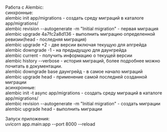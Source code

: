 Работа с Alembic:  
синхронные:  
alembic init app/migrations - создать среду миграций в каталоге app/migrations/  
alembic revision --autogenerate -m "Initial migration" - первая миграция  
alembic upgrade 4a7fc2a8d136 - выполнить миграцию определенной ревизии(head - последняя миграция)  
alembic upgrade +2 - две версии включая текущую для апгрейда  
alembic downgrade -1 - на предыдущую для даунгрейда  
alembic current - получить информацию о текущей версии  
alembic history --verbose - история миграций, более подробнее можно почитать в документации.  
alembic downgrade base даунгрейд - в самое начало миграций  
alembic upgrade head - применение самой последней созданной миграции  
асинхронные:  
alembic init -t async app/migrations - создать среду миграций в каталоге app/migrations/  
alembic revision --autogenerate -m "Initial migration" - создать миграции  
alembic upgrade head - выполнить миграции  
  
Запуск приложения:  
uvicorn app.main:app --port 8000 --reload  